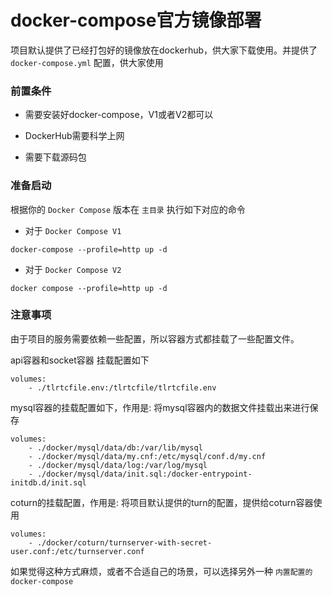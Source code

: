 # docker-compose官方镜像部署

项目默认提供了已经打包好的镜像放在dockerhub，供大家下载使用。并提供了 `docker-compose.yml` 配置，供大家使用

### 前置条件

- 需要安装好docker-compose，V1或者V2都可以

- DockerHub需要科学上网

- 需要下载源码包

### 准备启动

根据你的 `Docker Compose` 版本在 `主目录` 执行如下对应的命令

- 对于 `Docker Compose V1`

```
docker-compose --profile=http up -d
```

- 对于 `Docker Compose V2`

```
docker compose --profile=http up -d
```

### 注意事项

由于项目的服务需要依赖一些配置，所以容器方式都挂载了一些配置文件。

api容器和socket容器 挂载配置如下

```
volumes:
    - ./tlrtcfile.env:/tlrtcfile/tlrtcfile.env
```

mysql容器的挂载配置如下，作用是: 将mysql容器内的数据文件挂载出来进行保存

```
volumes:
    - ./docker/mysql/data/db:/var/lib/mysql
    - ./docker/mysql/data/my.cnf:/etc/mysql/conf.d/my.cnf
    - ./docker/mysql/data/log:/var/log/mysql
    - ./docker/mysql/data/init.sql:/docker-entrypoint-initdb.d/init.sql
```

coturn的挂载配置，作用是: 将项目默认提供的turn的配置，提供给coturn容器使用

```
volumes:
    - ./docker/coturn/turnserver-with-secret-user.conf:/etc/turnserver.conf
```

如果觉得这种方式麻烦，或者不合适自己的场景，可以选择另外一种 `内置配置的docker-compose`
